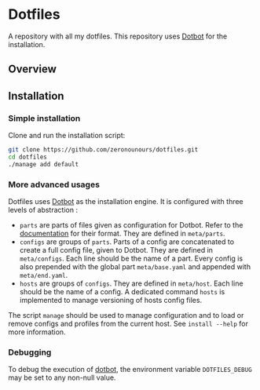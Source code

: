 Dotfiles
========

A repository with all my dotfiles. This repository uses [Dotbot][dotbot] for
the installation.

Overview
--------


Installation
------------

### Simple installation
Clone and run the installation script:
```bash
git clone https://github.com/zeronounours/dotfiles.git
cd dotfiles
./manage add default
```

### More advanced usages
Dotfiles uses [Dotbot][dotbot] as the installation engine. It is configured
with three levels of abstraction :
* `parts` are parts of files given as configuration for Dotbot. Refer to the
[documentation][config_doc] for their format. They are defined in `meta/parts`.
* `configs` are groups of `parts`. Parts of a config are concatenated to create
a full config file, given to Dotbot. They are defined in `meta/configs`. Each
line should be the name of a part. Every config is also prepended with the
global part `meta/base.yaml` and appended with `meta/end.yaml`.
* `hosts` are groups of `configs`. They are defined in `meta/host`. Each line
should be the name of a config. A dedicated command `hosts` is implemented
to manage versioning of hosts config files.


The script `manage` should be used to manage configuration and to load or
remove configs and profiles from the current host.
See `install --help` for more information.

### Debugging
To debug the execution of [dotbot][dotbot], the environment variable
`DOTFILES_DEBUG` may be set to any non-null value.

[dotbot]: https://git.io/dotbot
[config_doc]: https://github.com/anishathalye/dotbot#configuration
